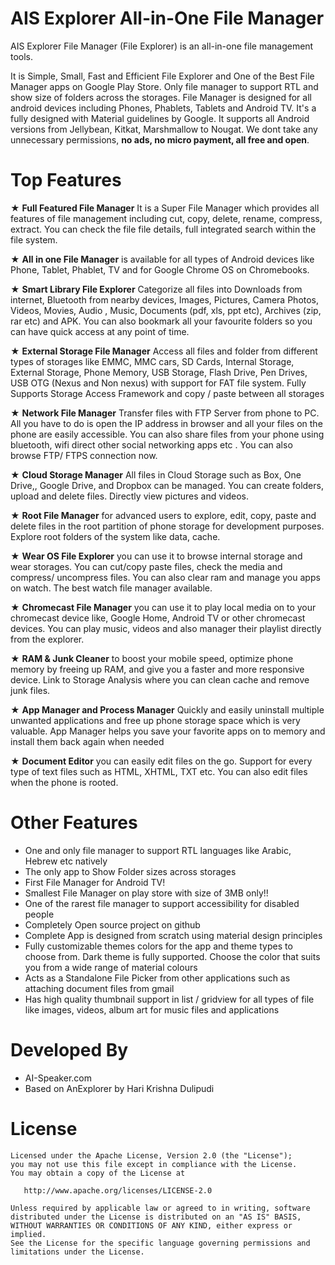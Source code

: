 AIS Explorer All-in-One File Manager
==================================

AIS Explorer File Manager (File Explorer) is an all-in-one file management tools.

It is Simple, Small, Fast and Efficient File Explorer and One of the Best File Manager apps on Google Play Store. Only file manager to support RTL and show size of folders across the storages. File Manager is designed for all android devices including Phones, Phablets, Tablets and Android TV. It's a fully designed with Material guidelines by Google. It supports all Android versions from Jellybean, Kitkat, Marshmallow to Nougat. We dont take any unnecessary permissions, **no ads, no micro payment, all free and open**.

Top Features
============
★ **Full Featured File Manager** It is a Super File Manager which provides all features of file management including  cut, copy, delete, rename, compress, extract. You can check the file file details, full integrated search within the file system.

★ **All in one File Manager** is available for all types of Android devices like Phone, Tablet, Phablet, TV and for Google Chrome OS on Chromebooks.

★ **Smart Library File Explorer** Categorize all files into Downloads from internet, Bluetooth from nearby devices, Images, Pictures, Camera Photos, Videos, Movies, Audio , Music, Documents (pdf, xls, ppt etc), Archives (zip, rar etc) and APK. You can also bookmark all your favourite folders so you can have quick access at any point of time.

★ **External Storage File Manager** Access all files and folder from different types of storages like EMMC, MMC cars, SD Cards, Internal Storage, External Storage, Phone Memory, USB Storage, Flash Drive, Pen Drives, USB OTG (Nexus and Non nexus) with support for FAT file system. Fully Supports Storage Access Framework and copy / paste between all storages

★ **Network File Manager** Transfer files with FTP Server from phone to PC. All you have to do is open the IP address in browser and all your files on the phone are easily accessible. You can also share files from your phone using bluetooth, wifi direct other social networking apps etc . You can also browse FTP/ FTPS connection now.

★ **Cloud Storage Manager** All files in Cloud Storage such as Box, One Drive,, Google Drive, and Dropbox can be managed. You can create folders, upload and delete files. Directly view pictures and videos.

★ **Root File Manager** for advanced users to explore, edit, copy, paste and delete files in the root partition of phone storage for development purposes. Explore root folders of the system like data, cache.

★ **Wear OS File Explorer** you can use it to browse internal storage and wear storages. You can cut/copy paste files, check the media and compress/ uncompress files. You can also clear ram and manage you apps on watch. The best watch file manager available.

★ **Chromecast File Manager** you can use it to play local media on to your chromecast device like, Google Home, Android TV or other chromecast devices. You can play music, videos and also manager their playlist directly from the explorer.

★ **RAM & Junk Cleaner** to boost your mobile speed, optimize phone memory by freeing up RAM, and give you a faster and more responsive device. Link to Storage Analysis where you can clean cache and remove junk files.

★ **App Manager and Process Manager** Quickly and easily uninstall multiple unwanted applications and free up phone storage space which is very valuable. App Manager helps you save your favorite apps on to memory and install them back again when needed

★ **Document Editor** you can easily edit files on the go. Support for every type of text files such as HTML, XHTML, TXT etc. You can also edit files when the phone is rooted.


Other Features
==============
* One and only file manager to support RTL languages like Arabic, Hebrew etc natively
* The only app to Show Folder sizes across storages
* First File Manager for Android TV!
* Smallest File Manager on play store with size of 3MB only!!
* One of the rarest file manager to support accessibility for disabled people
* Completely Open source project on github
* Complete App is designed from scratch using material design principles
* Fully customizable themes colors for the app and theme types to choose from. Dark theme is fully supported. Choose the color that suits you from a wide range of material colours
* Acts as a Standalone File Picker from other applications such as attaching document files from gmail
* Has high quality thumbnail support in list / gridview for all types of file like images, videos, album art for music files and applications

Developed By
============
* AI-Speaker.com
* Based on AnExplorer by Hari Krishna Dulipudi


License
=======

    Licensed under the Apache License, Version 2.0 (the "License");
    you may not use this file except in compliance with the License.
    You may obtain a copy of the License at

       http://www.apache.org/licenses/LICENSE-2.0

    Unless required by applicable law or agreed to in writing, software
    distributed under the License is distributed on an "AS IS" BASIS,
    WITHOUT WARRANTIES OR CONDITIONS OF ANY KIND, either express or implied.
    See the License for the specific language governing permissions and
    limitations under the License.
